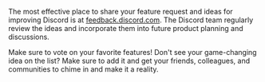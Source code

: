 <p>The most effective place to share your feature request and ideas for improving Discord is at <a href="https://support.discord.com/hc/en-us/community/topics" target="_blank" rel="noopener">feedback.discord.com</a>. The Discord team regularly review the ideas and incorporate them into future product planning and discussions. </p>
<p>Make sure to vote on your favorite features! Don't see your game-changing idea on the list? Make sure to add it and get your friends, colleagues, and communities to chime in and make it a reality.</p>